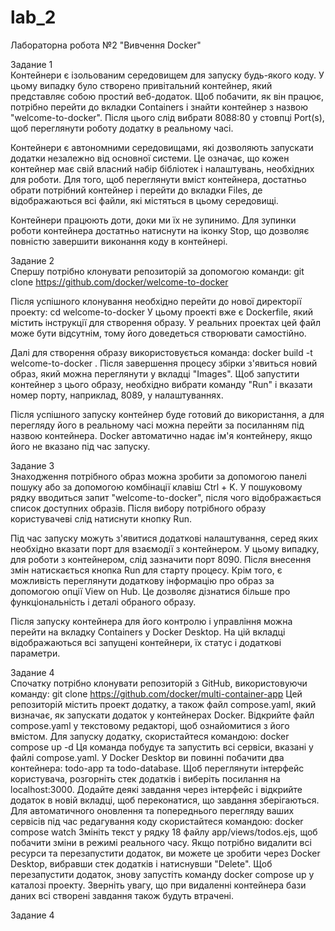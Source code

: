 # lab_2
Лабораторна робота №2 "Вивчення Docker"

Задание 1<br>
Контейнери є ізольованим середовищем для запуску будь-якого коду. У цьому випадку було створено привітальний контейнер, який представляє собою простий веб-додаток. Щоб побачити, як він працює, потрібно перейти до вкладки Containers і знайти контейнер з назвою "welcome-to-docker". Після цього слід вибрати 8088:80 у стовпці Port(s), щоб переглянути роботу додатку в реальному часі.

Контейнери є автономними середовищами, які дозволяють запускати додатки незалежно від основної системи. Це означає, що кожен контейнер має свій власний набір бібліотек і налаштувань, необхідних для роботи. Для того, щоб переглянути вміст контейнера, достатньо обрати потрібний контейнер і перейти до вкладки Files, де відображаються всі файли, які містяться в цьому середовищі.

Контейнери працюють доти, доки ми їх не зупинимо. Для зупинки роботи контейнера достатньо натиснути на іконку Stop, що дозволяє повністю завершити виконання коду в контейнері.

Задание 2<br>
Спершу потрібно клонувати репозиторій за допомогою команди:
git clone https://github.com/docker/welcome-to-docker

Після успішного клонування необхідно перейти до нової директорії проекту:
cd welcome-to-docker
У цьому проекті вже є Dockerfile, який містить інструкції для створення образу. У реальних проектах цей файл може бути відсутнім, тому його доведеться створювати самостійно.

Далі для створення образу використовується команда:
docker build -t welcome-to-docker .
Після завершення процесу збірки з'явиться новий образ, який можна переглянути у вкладці "Images". Щоб запустити контейнер з цього образу, необхідно вибрати команду "Run" і вказати номер порту, наприклад, 8089, у налаштуваннях.

Після успішного запуску контейнер буде готовий до використання, а для перегляду його в реальному часі можна перейти за посиланням під назвою контейнера. Docker автоматично надає ім'я контейнеру, якщо його не вказано під час запуску.

Задание 3<br>
Знаходження потрібного образ можна зробити за допомогою панелі пошуку або за допомогою комбінації клавіш Ctrl + K. У пошуковому рядку вводиться запит "welcome-to-docker", після чого відображається список доступних образів. Після вибору потрібного образу користувачеві слід натиснути кнопку Run.

Під час запуску можуть з'явитися додаткові налаштування, серед яких необхідно вказати порт для взаємодії з контейнером. У цьому випадку, для роботи з контейнером, слід зазначити порт 8090. Після внесення змін натискається кнопка Run для старту процесу.
Крім того, є можливість переглянути додаткову інформацію про образ за допомогою опції View on Hub. Це дозволяє дізнатися більше про функціональність і деталі обраного образу.

Після запуску контейнера для його контролю і управління можна перейти на вкладку Containers у Docker Desktop. На цій вкладці відображаються всі запущені контейнери, їх статус і додаткові параметри.

Задание 4<br>
Спочатку потрібно клонувати репозиторій з GitHub, використовуючи команду:
git clone https://github.com/docker/multi-container-app
Цей репозиторій містить проект додатку, а також файл compose.yaml, який визначає, як запускати додаток у контейнерах Docker. Відкрийте файл compose.yaml у текстовому редакторі, щоб ознайомитися з його вмістом.
Для запуску додатку, скористайтеся командою:
docker compose up -d
Ця команда побудує та запустить всі сервіси, вказані у файлі compose.yaml. У Docker Desktop ви повинні побачити два контейнера: todo-app та todo-database. Щоб переглянути інтерфейс користувача, розгорніть стек додатків і виберіть посилання на localhost:3000.
Додайте деякі завдання через інтерфейс і відкрийте додаток в новій вкладці, щоб переконатися, що завдання зберігаються.
Для автоматичного оновлення та попереднього перегляду ваших сервісів під час редагування коду скористайтеся командою:
docker compose watch
Змініть текст у рядку 18 файлу app/views/todos.ejs, щоб побачити зміни в режимі реального часу.
Якщо потрібно видалити всі ресурси та перезапустити додаток, ви можете це зробити через Docker Desktop, вибравши стек додатків і натиснувши "Delete". Щоб перезапустити додаток, знову запустіть команду docker compose up у каталозі проекту. Зверніть увагу, що при видаленні контейнера бази даних всі створені завдання також будуть втрачені.

Задание 4<br>
